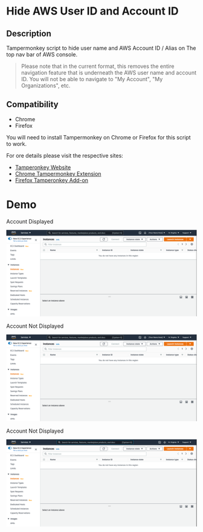 # Hide AWS User ID and Account ID

## Description

Tampermonkey script to hide user name and AWS Account ID / Alias on The top nav bar of AWS console.  

> Please note that in the current format, this removes the entire navigation feature that is underneath the AWS user name and account ID.  You will not be able to navigate to "My Account", "My  Organizations", etc.

## Compatibility
* Chrome
* Firefox

You will need to install Tampermonkey on Chrome or Firefox for this script to work. 

For ore details please visit the respective sites:
- [Tamperonkey Website](https://www.tampermonkey.net/)
- [Chrome Tampermonkey Extension](https://chrome.google.com/webstore/detail/tampermonkey/dhdgffkkebhmkfjojejmpbldmpobfkfo?hl=en)
- [Firefox Tamperonkey Add-on](https://addons.mozilla.org/en-US/firefox/search/?q=tampermonkey)

# Demo

Account Displayed

![ Account Displayed](images/account-displayed.png)

Account Not Displayed

![ Account Displayed](images/account-displayed.png)

Account Not Displayed

![Account Not Displayed](images/account-not-displayed.png)

